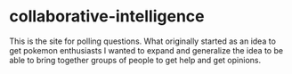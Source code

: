 # collaborative-intelligence
This is the site for polling questions. What originally started as an idea to get pokemon enthusiasts I wanted to expand and generalize the idea to be able to bring together groups of people to get help and get opinions. 
